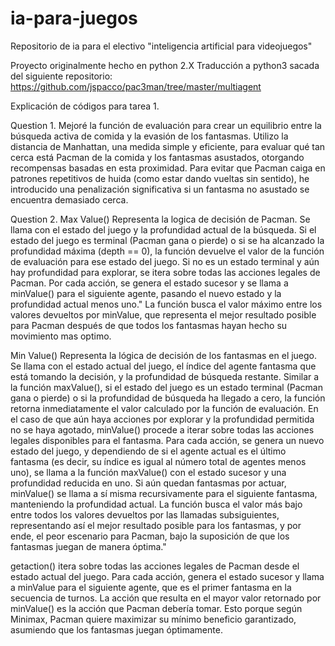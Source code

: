 # ia-para-juegos
Repositorio de ia para el electivo "inteligencia artificial para videojuegos"

Proyecto originalmente hecho en python 2.X 
Traducción a python3 sacada del siguiente repositorio: https://github.com/jspacco/pac3man/tree/master/multiagent

Explicación de códigos para tarea 1. 

Question 1.
Mejoré la función de evaluación para crear un equilibrio entre la búsqueda activa de comida y la evasión  de los fantasmas. Utilizo la distancia de Manhattan, una medida simple y eficiente, para evaluar qué tan cerca está Pacman de la comida y los fantasmas asustados, otorgando recompensas basadas en esta proximidad. Para evitar que Pacman caiga en patrones repetitivos de huida (como estar dando vueltas sin sentido), he introducido una penalización significativa si un fantasma no asustado se encuentra demasiado cerca.  

Question 2.
Max Value() 
Representa la logica de decisión de Pacman. Se llama con el estado del juego y la profundidad actual de la búsqueda. 
Si el estado del juego es terminal (Pacman gana o pierde) o si se ha alcanzado la profundidad máxima (depth == 0), la función devuelve el valor de la función de evaluación para ese estado del juego.
Si no es un estado terminal y aún hay profundidad para explorar, se itera sobre todas las acciones legales de Pacman. Por cada acción, se genera el estado sucesor y se llama a  minValue() para el siguiente agente, pasando el nuevo estado y la profundidad actual menos uno." 
La función busca el valor máximo entre los valores devueltos por minValue, que representa el mejor resultado posible para Pacman después de que todos los fantasmas hayan hecho su movimiento mas optimo.

Min Value()
Representa la lógica de decisión de los fantasmas en el juego. Se llama con el estado actual del juego, el índice del agente fantasma que está tomando la decisión, y la profundidad de búsqueda restante. Similar a la función maxValue(), si el estado del juego es un estado terminal (Pacman gana o pierde) o si la profundidad de búsqueda ha llegado a cero, la función retorna inmediatamente el valor calculado por la función de evaluación. En el caso de que aún haya acciones por explorar y la profundidad permitida no se haya agotado, minValue() procede a iterar sobre todas las acciones legales disponibles para el fantasma. Para cada acción, se genera un nuevo estado del juego, y dependiendo de si el agente actual es el último fantasma (es decir, su índice es igual al número total de agentes menos uno), se llama a la función maxValue() con el estado sucesor y una profundidad reducida en uno. Si aún quedan fantasmas por actuar, minValue() se llama a sí misma recursivamente para el siguiente fantasma, manteniendo la profundidad actual. La función busca el valor más bajo entre todos los valores devueltos por las llamadas subsiguientes, representando así el mejor resultado posible para los fantasmas, y por ende, el peor escenario para Pacman, bajo la suposición de que los fantasmas juegan de manera óptima."

getaction() itera sobre todas las acciones legales de Pacman desde el estado actual del juego. Para cada acción, genera el estado sucesor y llama a minValue para el siguiente agente, que es el primer fantasma en la secuencia de turnos. La acción que resulta en el mayor valor retornado por minValue() es la acción que Pacman debería tomar. Esto porque según Minimax, Pacman quiere maximizar su mínimo beneficio garantizado, asumiendo que los fantasmas juegan óptimamente.
